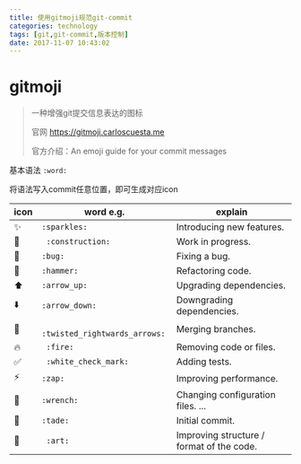 ```yaml
---
title: 使用gitmoji规范git-commit
categories: technology
tags: [git,git-commit,版本控制]
date: 2017-11-07 10:43:02
---
```


# gitmoji

> 一种增强git提交信息表达的图标
>
> 官网 https://gitmoji.carloscuesta.me
>
> 官方介绍：An emoji guide for your commit messages

基本语法 `:word:`   

将语法写入commit任意位置，即可生成对应icon

| icon                        | word e.g.                      | explain                                  |
| --------------------------- | ------------------------------ | ---------------------------------------- |
| ✨                           | `:sparkles:`                   | Introducing new features.                |
| :construction:              | ` :construction:`              | Work in progress.                        |
| 🐛                          | `:bug:`                        | Fixing a bug.                            |
| 🔨                          | `:hammer:`                     | Refactoring code.                        |
| ⬆️                          | `:arrow_up:`                   | Upgrading dependencies.                  |
| ⬇️                          | `:arrow_down:`                 | Downgrading dependencies.                |
| :twisted_rightwards_arrows: | ` :twisted_rightwards_arrows:` | Merging branches.                        |
| :fire:                      | ` :fire:`                      | Removing code or files.                  |
| :white_check_mark:          | ` :white_check_mark:`          | Adding tests.                            |
| ⚡                           | `:zap:`                        | Improving performance.                   |
| :wrench:                    | `:wrench:`                     | Changing configuration files. ...        |
| :tada:                      | `:tade:`                       | Initial commit.                          |
| :art:                       | ` :art:`                       | Improving structure / format of the code. |

